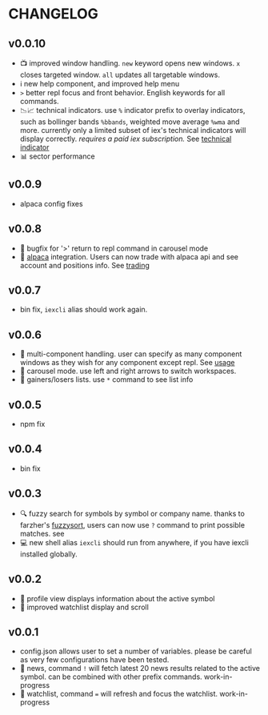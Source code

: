 # CHANGELOG

## v0.0.10
- 📺 improved window handling. `new` keyword opens new windows. `x`
    closes targeted window. `all` updates all targetable windows.
- ℹ new help component, and improved help menu
- `>` better repl focus and front behavior. English keywords for all commands.
- 📉📈 technical indicators. use `%` indicator prefix to
    overlay indicators, such as bollinger bands `%bbands`, weighted move
    average `%wma` and more. currently only a limited subset of iex's
    technical indicators will display correctly. _requires a paid iex
    subscription._ See [technical indicator](./README.md#technical-indicator)
- 📊 sector performance

## v0.0.9
- alpaca config fixes

## v0.0.8
- 🐛 bugfix for '>' return to repl command in carousel mode
- 🐴 [alpaca](https://alpaca.markets/) integration. Users can now trade with
    alpaca api and see account and positions info. See
    [trading](./README.md/#trading)

## v0.0.7
- bin fix, `iexcli` alias should work again.

## v0.0.6
- 💠 multi-component handling. user can specify as many component windows as
    they wish for any component except repl. See [usage](./README.md#usage)
- 🎠 carousel mode. use left and right arrows to switch workspaces.
- 📜 gainers/losers lists. use `*` command to see list info


## v0.0.5
- npm fix

## v0.0.4
- bin fix

## v0.0.3
- 🔍 fuzzy search for symbols by symbol or company name. thanks to farzher's
   [fuzzysort](https://github.com/farzher/fuzzysort), users can now use `?`
  command to print possible matches. see [](#fuzzysort)
- 💻 new shell alias `iexcli` should run from anywhere, if you have iexcli
     installed globally.

## v0.0.2
- 📖 profile view displays information about the active symbol
- 📔 improved watchlist display and scroll

## v0.0.1
- config.json allows user to set a number of variables. please be careful as
    very few configurations have been tested.
- 📰 news, command `!` will fetch latest 20 news results related to the active
    symbol. can be combined with other prefix commands. work-in-progress
- 📔 watchlist, command `=` will refresh and focus the watchlist.
    work-in-progress
